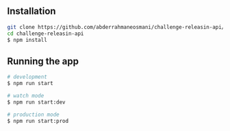 



## Installation

```bash
git clone https://github.com/abderrahmaneosmani/challenge-releasin-api/
cd challenge-releasin-api
$ npm install

```

## Running the app

```bash
# development
$ npm run start

# watch mode
$ npm run start:dev

# production mode
$ npm run start:prod
```


